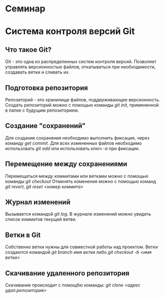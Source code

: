 # Семинар

# Система контроля версий Git

## Что такое Git?
Git - это одна из распределенных систем контроля версий. Позволяет управлять версионностью файлов, откатываться при необходимости, создавать ветки и сливать их.
## Подготовка репозитория
Репозиторий - это хранилище файлов, поддерживающее версионность. Создать репозиторий можно с помощью команды *git init*, примененной в папке с будущим репозиторием.
## Создание "сохранений"
Для создания сохранения необходимо выполнить фиксация, через команду *get commit*. Для всех измененных файлов необходимо использовать *git add* или использовать ключ *-a* при фиксации.
## Перемещение между сохранениями
Перемещаться между коммитами или ветками можно с помощью команды *git checkout*
Отменять изменения можно с помощью команд *git revert*, *git reset <номер коммита>*
## Журнал изменений
Вызывается командой *git log*. В журнале изменений можно увидеть список коммитов текущей ветви.

## Ветки в Git
Собственно ветки нужны для совместной работы над проектом. Ветки создаются командой *git branch _имя ветки_* либо
*git checkout -b <имя ветки>*

## Скачивание удаленного репозитория
Скачивание происходит с помощбю команды: *git clone <адрес удал.репозитория>*
